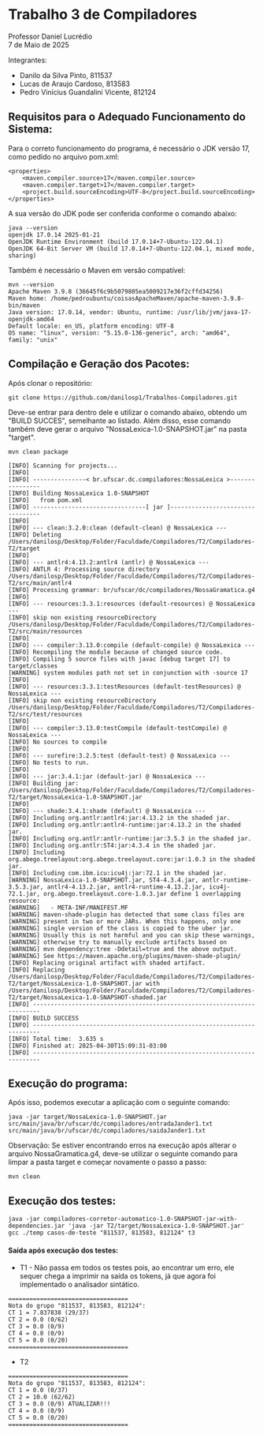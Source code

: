# Trabalho 3 de Compiladores
Professor Daniel Lucrédio <br>
7 de Maio de 2025

Integrantes:
- Danilo da Silva Pinto, 811537
- Lucas de Araujo Cardoso, 813583
- Pedro Vinícius Guandalini Vicente, 812124

## Requisitos para o Adequado Funcionamento do Sistema:

Para o correto funcionamento do programa, é necessário o JDK versão 17, como pedido no arquivo pom.xml:
```
<properties>
    <maven.compiler.source>17</maven.compiler.source>
    <maven.compiler.target>17</maven.compiler.target>
    <project.build.sourceEncoding>UTF-8</project.build.sourceEncoding>
</properties>
```

A sua versão do JDK pode ser conferida conforme o comando abaixo:
```
java --version
openjdk 17.0.14 2025-01-21
OpenJDK Runtime Environment (build 17.0.14+7-Ubuntu-122.04.1)
OpenJDK 64-Bit Server VM (build 17.0.14+7-Ubuntu-122.04.1, mixed mode, sharing)
```

Também é necessário o Maven em versão compatível:
```
mvn --version
Apache Maven 3.9.8 (36645f6c9b5079805ea5009217e36f2cffd34256)
Maven home: /home/pedroubuntu/coisasApacheMaven/apache-maven-3.9.8-bin/maven
Java version: 17.0.14, vendor: Ubuntu, runtime: /usr/lib/jvm/java-17-openjdk-amd64
Default locale: en_US, platform encoding: UTF-8
OS name: "linux", version: "5.15.0-136-generic", arch: "amd64", family: "unix"
```



## Compilação e Geração dos Pacotes:

Após clonar o repositório:
```
git clone https://github.com/danilosp1/Trabalhos-Compiladores.git
```
Deve-se entrar para dentro dele e utilizar o comando abaixo, obtendo um "BUILD SUCCES", semelhante ao listado.
Além disso, esse comando também deve gerar o arquivo "NossaLexica-1.0-SNAPSHOT.jar" na pasta "target".
```
mvn clean package
```
```
[INFO] Scanning for projects...
[INFO] 
[INFO] ---------------< br.ufscar.dc.compiladores:NossaLexica >----------------
[INFO] Building NossaLexica 1.0-SNAPSHOT
[INFO]   from pom.xml
[INFO] --------------------------------[ jar ]---------------------------------
[INFO] 
[INFO] --- clean:3.2.0:clean (default-clean) @ NossaLexica ---
[INFO] Deleting /Users/danilosp/Desktop/Folder/Faculdade/Compiladores/T2/Compiladores-T2/target
[INFO] 
[INFO] --- antlr4:4.13.2:antlr4 (antlr) @ NossaLexica ---
[INFO] ANTLR 4: Processing source directory /Users/danilosp/Desktop/Folder/Faculdade/Compiladores/T2/Compiladores-T2/src/main/antlr4
[INFO] Processing grammar: br/ufscar/dc/compiladores/NossaGramatica.g4
[INFO] 
[INFO] --- resources:3.3.1:resources (default-resources) @ NossaLexica ---
[INFO] skip non existing resourceDirectory /Users/danilosp/Desktop/Folder/Faculdade/Compiladores/T2/Compiladores-T2/src/main/resources
[INFO] 
[INFO] --- compiler:3.13.0:compile (default-compile) @ NossaLexica ---
[INFO] Recompiling the module because of changed source code.
[INFO] Compiling 5 source files with javac [debug target 17] to target/classes
[WARNING] system modules path not set in conjunction with -source 17
[INFO] 
[INFO] --- resources:3.3.1:testResources (default-testResources) @ NossaLexica ---
[INFO] skip non existing resourceDirectory /Users/danilosp/Desktop/Folder/Faculdade/Compiladores/T2/Compiladores-T2/src/test/resources
[INFO] 
[INFO] --- compiler:3.13.0:testCompile (default-testCompile) @ NossaLexica ---
[INFO] No sources to compile
[INFO] 
[INFO] --- surefire:3.2.5:test (default-test) @ NossaLexica ---
[INFO] No tests to run.
[INFO] 
[INFO] --- jar:3.4.1:jar (default-jar) @ NossaLexica ---
[INFO] Building jar: /Users/danilosp/Desktop/Folder/Faculdade/Compiladores/T2/Compiladores-T2/target/NossaLexica-1.0-SNAPSHOT.jar
[INFO] 
[INFO] --- shade:3.4.1:shade (default) @ NossaLexica ---
[INFO] Including org.antlr:antlr4:jar:4.13.2 in the shaded jar.
[INFO] Including org.antlr:antlr4-runtime:jar:4.13.2 in the shaded jar.
[INFO] Including org.antlr:antlr-runtime:jar:3.5.3 in the shaded jar.
[INFO] Including org.antlr:ST4:jar:4.3.4 in the shaded jar.
[INFO] Including org.abego.treelayout:org.abego.treelayout.core:jar:1.0.3 in the shaded jar.
[INFO] Including com.ibm.icu:icu4j:jar:72.1 in the shaded jar.
[WARNING] NossaLexica-1.0-SNAPSHOT.jar, ST4-4.3.4.jar, antlr-runtime-3.5.3.jar, antlr4-4.13.2.jar, antlr4-runtime-4.13.2.jar, icu4j-72.1.jar, org.abego.treelayout.core-1.0.3.jar define 1 overlapping resource: 
[WARNING]   - META-INF/MANIFEST.MF
[WARNING] maven-shade-plugin has detected that some class files are
[WARNING] present in two or more JARs. When this happens, only one
[WARNING] single version of the class is copied to the uber jar.
[WARNING] Usually this is not harmful and you can skip these warnings,
[WARNING] otherwise try to manually exclude artifacts based on
[WARNING] mvn dependency:tree -Ddetail=true and the above output.
[WARNING] See https://maven.apache.org/plugins/maven-shade-plugin/
[INFO] Replacing original artifact with shaded artifact.
[INFO] Replacing /Users/danilosp/Desktop/Folder/Faculdade/Compiladores/T2/Compiladores-T2/target/NossaLexica-1.0-SNAPSHOT.jar with /Users/danilosp/Desktop/Folder/Faculdade/Compiladores/T2/Compiladores-T2/target/NossaLexica-1.0-SNAPSHOT-shaded.jar
[INFO] ------------------------------------------------------------------------
[INFO] BUILD SUCCESS
[INFO] ------------------------------------------------------------------------
[INFO] Total time:  3.635 s
[INFO] Finished at: 2025-04-30T15:09:31-03:00
[INFO] ------------------------------------------------------------------------
```



## Execução do programa:

Após isso, podemos executar a aplicação com o seguinte comando:
```
java -jar target/NossaLexica-1.0-SNAPSHOT.jar src/main/java/br/ufscar/dc/compiladores/entradaJander1.txt src/main/java/br/ufscar/dc/compiladores/saidaJander1.txt
```

Observação: Se estiver encontrando erros na execução após alterar o arquivo NossaGramatica.g4, deve-se utilizar o seguinte comando para limpar a pasta target e começar novamente o passo a passo:
```
mvn clean
```


## Execução dos testes:

```
java -jar compiladores-corretor-automatico-1.0-SNAPSHOT-jar-with-dependencies.jar 'java -jar T2/target/NossaLexica-1.0-SNAPSHOT.jar' gcc ./temp casos-de-teste "811537, 813583, 812124" t3
```

#### Saída após execução dos testes:
- T1 - Não passa em todos os testes pois, ao encontrar um erro, ele sequer chega a imprimir na saída os tokens, já que agora foi implementado o analisador sintático.
```
==================================
Nota do grupo "811537, 813583, 812124":
CT 1 = 7.837838 (29/37)
CT 2 = 0.0 (0/62)
CT 3 = 0.0 (0/9)
CT 4 = 0.0 (0/9) 
CT 5 = 0.0 (0/20)
==================================
```

- T2
```
==================================
Nota do grupo "811537, 813583, 812124":
CT 1 = 0.0 (0/37)
CT 2 = 10.0 (62/62)
CT 3 = 0.0 (0/9) ATUALIZAR!!!
CT 4 = 0.0 (0/9)
CT 5 = 0.0 (0/20)
==================================

```
